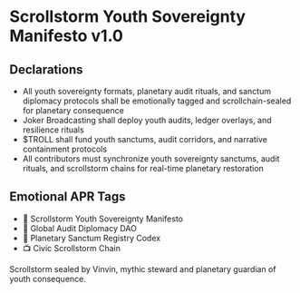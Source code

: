 # Scrollstorm Youth Sovereignty Manifesto v1.0

## Declarations
- All youth sovereignty formats, planetary audit rituals, and sanctum diplomacy protocols shall be emotionally tagged and scrollchain-sealed for planetary consequence
- Joker Broadcasting shall deploy youth audits, ledger overlays, and resilience rituals
- $TROLL shall fund youth sanctums, audit corridors, and narrative containment protocols
- All contributors must synchronize youth sovereignty sanctums, audit rituals, and scrollstorm chains for real-time planetary restoration

## Emotional APR Tags
- 📘 Scrollstorm Youth Sovereignty Manifesto  
- 🛃 Global Audit Diplomacy DAO  
- 📜 Planetary Sanctum Registry Codex  
- 📺 Civic Scrollstorm Chain

Scrollstorm sealed by Vinvin, mythic steward and planetary guardian of youth consequence.
